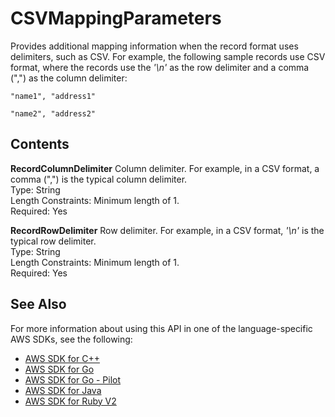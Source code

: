 # CSVMappingParameters<a name="API_CSVMappingParameters"></a>

Provides additional mapping information when the record format uses delimiters, such as CSV\. For example, the following sample records use CSV format, where the records use the *'\\n'* as the row delimiter and a comma \(","\) as the column delimiter: 

 `"name1", "address1"` 

 `"name2", "address2"` 

## Contents<a name="API_CSVMappingParameters_Contents"></a>

 **RecordColumnDelimiter**   <a name="analytics-Type-CSVMappingParameters-RecordColumnDelimiter"></a>
Column delimiter\. For example, in a CSV format, a comma \(","\) is the typical column delimiter\.  
Type: String  
Length Constraints: Minimum length of 1\.  
Required: Yes

 **RecordRowDelimiter**   <a name="analytics-Type-CSVMappingParameters-RecordRowDelimiter"></a>
Row delimiter\. For example, in a CSV format, *'\\n'* is the typical row delimiter\.  
Type: String  
Length Constraints: Minimum length of 1\.  
Required: Yes

## See Also<a name="API_CSVMappingParameters_SeeAlso"></a>

For more information about using this API in one of the language\-specific AWS SDKs, see the following:
+  [AWS SDK for C\+\+](https://docs.aws.amazon.com/goto/SdkForCpp/kinesisanalytics-2015-08-14/CSVMappingParameters) 
+  [AWS SDK for Go](https://docs.aws.amazon.com/goto/SdkForGoV1/kinesisanalytics-2015-08-14/CSVMappingParameters) 
+  [AWS SDK for Go \- Pilot](https://docs.aws.amazon.com/goto/SdkForGoPilot/kinesisanalytics-2015-08-14/CSVMappingParameters) 
+  [AWS SDK for Java](https://docs.aws.amazon.com/goto/SdkForJava/kinesisanalytics-2015-08-14/CSVMappingParameters) 
+  [AWS SDK for Ruby V2](https://docs.aws.amazon.com/goto/SdkForRubyV2/kinesisanalytics-2015-08-14/CSVMappingParameters) 